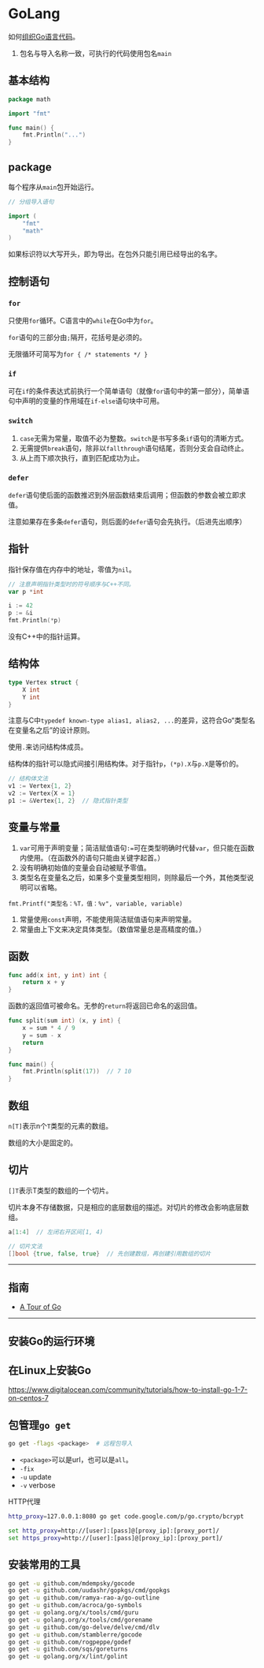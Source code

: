 # GoLang

如何[组织Go语言代码](https://golang.org/doc/code.html)。

1. 包名与导入名称一致，可执行的代码使用包名`main`

## 基本结构

```go
package math

import "fmt"

func main() {
    fmt.Println("...")
}
```

## package

每个程序从`main`包开始运行。

```go
// 分组导入语句

import (
    "fmt"
    "math"
)
```

如果标识符以大写开头，即为导出。在包外只能引用已经导出的名字。

## 控制语句

### `for`

只使用`for`循环。C语言中的`while`在Go中为`for`。

`for`语句的三部分由`;`隔开，花括号是必须的。

无限循环可简写为`for { /* statements */ }`

### `if`

可在`if`的条件表达式前执行一个简单语句（就像`for`语句中的第一部分），简单语句中声明的变量的作用域在`if-else`语句块中可用。

### `switch`

1. `case`无需为常量，取值不必为整数。`switch`是书写多条`if`语句的清晰方式。
2. 无需提供`break`语句，除非以`fallthrough`语句结尾，否则分支会自动终止。
3. 从上而下顺次执行，直到匹配成功为止。

### `defer`

`defer`语句使后面的函数推迟到外层函数结束后调用；但函数的参数会被立即求值。

注意如果存在多条`defer`语句，则后面的`defer`语句会先执行。（后进先出顺序）

## 指针

指针保存值在内存中的地址，零值为`nil`。

```go
// 注意声明指针类型时的符号顺序与C++不同。
var p *int
```

```go
i := 42
p := &i
fmt.Println(*p)
```

没有C++中的指针运算。

## 结构体

```go
type Vertex struct {
    X int
    Y int
}
```

注意与C中`typedef known-type alias1, alias2, ...`的差异，这符合Go“类型名在变量名之后”的设计原则。

使用`.`来访问结构体成员。

结构体的指针可以隐式间接引用结构体。对于指针`p`，`(*p).X`与`p.X`是等价的。

```go
// 结构体文法
v1 := Vertex{1, 2}
v2 := Vertex{X = 1}
p1 := &Vertex{1, 2}  // 隐式指针类型
```

## 变量与常量

1. `var`可用于声明变量；简洁赋值语句`:=`可在类型明确时代替`var`，但只能在函数内使用。（在函数外的语句只能由关键字起首。）
2. 没有明确初始值的变量会自动被赋予零值。
3. 类型名在变量名之后，如果多个变量类型相同，则除最后一个外，其他类型说明可以省略。

`fmt.Printf("类型名：%T，值：%v", variable, variable)`

1. 常量使用`const`声明，不能使用简洁赋值语句来声明常量。
2. 常量由上下文来决定具体类型。（数值常量总是高精度的值。）

## 函数

```go
func add(x int, y int) int {
    return x + y
}
```

函数的返回值可被命名。无参的`return`将返回已命名的返回值。

```go
func split(sum int) (x, y int) {
    x = sum * 4 / 9
    y = sum - x
    return
}

func main() {
    fmt.Println(split(17))  // 7 10
}
```

## 数组

`n[T]`表示n个`T`类型的元素的数组。

数组的大小是固定的。

## 切片

`[]T`表示T类型的数组的一个切片。

切片本身不存储数据，只是相应的底层数组的描述。对切片的修改会影响底层数组。

```go
a[1:4]  // 左闭右开区间[1, 4)
```

```go
// 切片文法
[]bool {true, false, true}  // 先创建数组，再创建引用数组的切片
```

---

## 指南

- [A Tour of Go](https://tour.go-zh.org/)

---

## 安装Go的运行环境

## 在Linux上安装Go

<https://www.digitalocean.com/community/tutorials/how-to-install-go-1-7-on-centos-7>

## 包管理`go get`

```sh
go get -flags <package>  # 远程包导入
```

- `<package>`可以是url，也可以是`all`。
- `-fix`
- `-u` update
- `-v` verbose

HTTP代理

```bash
http_proxy=127.0.0.1:8080 go get code.google.com/p/go.crypto/bcrypt  
```

```cmd
set http_proxy=http://[user]:[pass]@[proxy_ip]:[proxy_port]/
set https_proxy=http://[user]:[pass]@[proxy_ip]:[proxy_port]/
```

## 安装常用的工具

```sh
go get -u github.com/mdempsky/gocode
go get -u github.com/uudashr/gopkgs/cmd/gopkgs
go get -u github.com/ramya-rao-a/go-outline
go get -u github.com/acroca/go-symbols
go get -u golang.org/x/tools/cmd/guru
go get -u golang.org/x/tools/cmd/gorename
go get -u github.com/go-delve/delve/cmd/dlv
go get -u github.com/stamblerre/gocode
go get -u github.com/rogpeppe/godef
go get -u github.com/sqs/goreturns
go get -u golang.org/x/lint/golint
```
